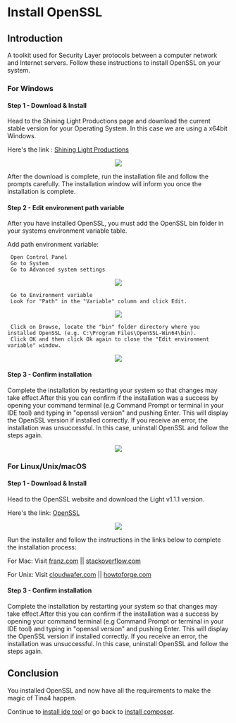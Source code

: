 <!--
// Tina4 : This Is Not Another Framework
// Created with : PHPStorm
// User : andrevanzuydam
// Copyright (C)
// Contact : andre@codeinfinity.co.za
-->
# Install OpenSSL
## Introduction
 
A toolkit used for Security Layer protocols between a computer network and Internet servers. Follow these instructions to install OpenSSL on your system. 

### For Windows

#### Step 1 - Download & Install

Head to the Shining Light Productions page and download the current stable version for your Operating System. In this case we are using a x64bit Windows. 

Here's the link : [Shining Light Productions](https://slproweb.com/products/Win32OpenSSL.html) 

<div align="center" alt="Installation OpenSSL">
 <img src="images/openssl.png">
</div>

After the download is complete, run the installation file and follow the prompts carefully. The installation window will inform you once the installation is complete. 

#### Step 2 - Edit environment path variable 

After you have installed OpenSSL, you must add the OpenSSL bin folder in your systems environment variable table.

Add path environment variable:
 
     Open Control Panel
     Go to System
     Go to Advanced system settings
     
<div align="center" alt="Add Path Environment Variable 1">
 <img src="images/enviro1.png">
</div>        

     Go to Environment variable 
     Look for "Path" in the "Variable" column and click Edit.
     
<div align="center" alt="Add Path Environment Variable 2">
 <img src="images/enviro2.png">
</div>

     Click on Browse, locate the "bin" folder directory where you installed OpenSSL (e.g. C:\Program Files\OpenSSL-Win64\bin). 
     Click OK and then click Ok again to close the "Edit environment variable" window.  

<div align="center" alt="Add Path Environment Variable 3">
 <img src="images/openssl1.png">
</div> 

#### Step 3 - Confirm installation        

Complete the installation by restarting your system so that changes may take effect.After this you can confirm if the installation was a success by opening your command terminal (e.g Command Prompt or terminal in your IDE tool) and typing in "openssl version" and pushing Enter. This will display the OpenSSL version if installed correctly. If you receive an error, the installation was unsuccessful. In this case, uninstall OpenSSL and follow the steps again.

<div align="center" alt="Confirm Successful OpenSSL Installation">
 <img src="images/openssl2.png">
</div>

### For Linux/Unix/macOS

#### Step 1 - Download & Install

Head to the OpenSSL website and download the Light v1.1.1 version.

Here's the link: [OpenSSL](../../index.php.openssl.org/source/)

<div align="center" alt="OpenSSL Website">
 <img src="images/openssl3.png">
</div>

Run the installer and follow the instructions in the links below to complete the installation process:

For Mac:
Visit [franz.com](../../index.phpnz.com/support/openssl-mac.lhtml) || [stackoverflow.com](../../index.phpckoverflow.com/questions/15185661/update-openssl-on-os-x-with-homebrew)

For Unix:
Visit [cloudwafer.com](../../index.phpudwafer.com/blog/installing-openssl-on-ubuntu-16-04-18-04/) || [howtoforge.com](../../index.php.howtoforge.com/tutorial/how-to-install-openssl-from-source-on-linux/)

#### Step 3 - Confirm installation        

Complete the installation by restarting your system so that changes may take effect.After this you can confirm if the installation was a success by opening your command terminal (e.g Command Prompt or terminal in your IDE tool) and typing in "openssl version" and pushing Enter. This will display the OpenSSL version if installed correctly. If you receive an error, the installation was unsuccessful. In this case, uninstall OpenSSL and follow the steps again.

## Conclusion

You installed OpenSSL and now have all the requirements to make the magic of Tina4 happen. 

Continue to [install ide tool](/installation/install-ide.md) or go back to [install composer](/installation/install-composer.md).